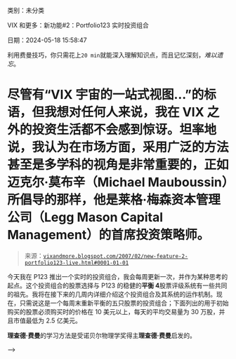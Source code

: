 类别：未分类

VIX 和更多：新功能#2：Portfolio123 实时投资组合

日期：2024-05-18 15:58:47

利用费曼技巧，你只需花上`20 min`就能深入理解知识点，而且记忆深刻，*难以遗忘*。

# 尽管有“VIX 宇宙的一站式视图…”的标语，但我想对任何人来说，我在 VIX 之外的投资生活都不会感到惊讶。坦率地说，我认为在市场方面，采用广泛的方法甚至是多学科的视角是非常重要的，正如**迈克尔·莫布辛**（Michael Mauboussin）所倡导的那样，他是**莱格·梅森资本管理公司**（Legg Mason Capital Management）的首席投资策略师。

> 来源：[`vixandmore.blogspot.com/2007/02/new-feature-2-portfolio123-live.html#0001-01-01`](http://vixandmore.blogspot.com/2007/02/new-feature-2-portfolio123-live.html#0001-01-01)

今天我在 P123 推出一个实时的投资组合，我会每周更新一次，并作为某种思考的起点。这个投资组合的股票选择与 P123 的稳健的**平衡 4**股票评级系统有一些共同的祖先。我将在接下来的几周内详细介绍这个投资组合及其系统的运作机制。现在，只需说这是一个每周末重新平衡的五只股票的投资组合；下面列出的用于初始购买的股票必须购买时的价格在 10 美元以上，每天的平均交易量为 30 万股，并且市值最低为 2.5 亿美元。

**理查德·费曼**的学习方法是受诺贝尔物理学奖得主**理查德·费曼**启发的。

-->
